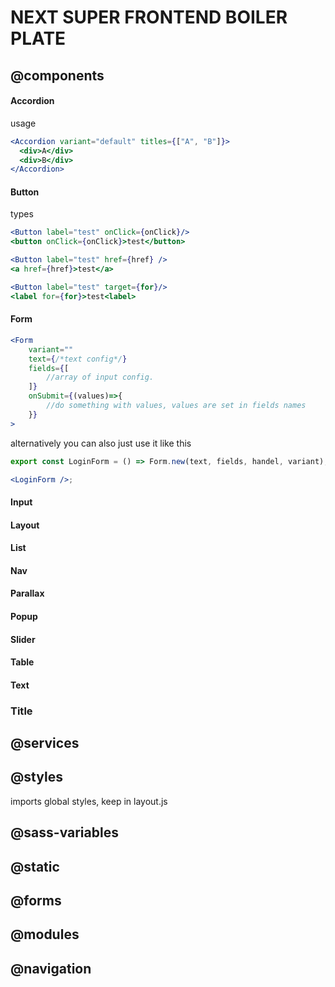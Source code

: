 # NEXT SUPER FRONTEND BOILER PLATE

## @components

#### Accordion

usage

```jsx
<Accordion variant="default" titles={["A", "B"]}>
  <div>A</div>
  <div>B</div>
</Accordion>
```

#### Button

types

```jsx
<Button label="test" onClick={onClick}/>
<button onClick={onClick}>test</button>
```

```jsx
<Button label="test" href={href} />
<a href={href}>test</a>
```

```jsx
<Button label="test" target={for}/>
<label for={for}>test<label>
```

#### Form

```jsx
<Form
    variant=""
    text={/*text config*/}
    fields={[
        //array of input config.
    ]}
    onSubmit={(values)=>{
        //do something with values, values are set in fields names
    }}
>
```

alternatively you can also just use it like this

```jsx
export const LoginForm = () => Form.new(text, fields, handel, variant);

<LoginForm />;
```

#### Input

#### Layout

#### List

#### Nav

#### Parallax

#### Popup

#### Slider

#### Table

#### Text

### Title

## @services

## @styles

imports global styles, keep in layout.js

## @sass-variables

## @static

## @forms

## @modules

## @navigation
